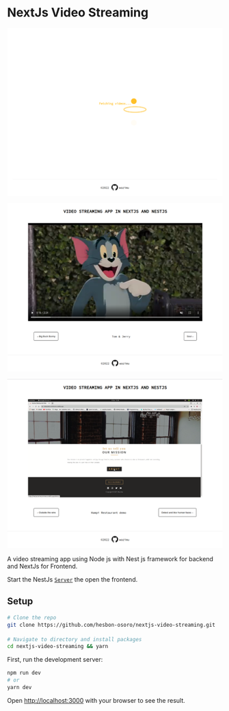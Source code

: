 # NextJs Video Streaming

[![Video](assets/video-stream.png)](https://nextjs-video-streaming.vercel.app/)

[![Tom](assets/video-stream2.png)](https://nextjs-video-streaming.vercel.app/)

[![Restaurant](assets/video-stream1.png)](https://nextjs-video-streaming.vercel.app/)

A video streaming app using Node js with Nest js framework for backend and NextJs for Frontend.

Start the NestJs [`Server`](https://github.com/hesbon-osoro/nestjs-video-streaming) the open the frontend.

## Setup

```bash
# Clone the repo
git clone https://github.com/hesbon-osoro/nextjs-video-streaming.git

# Navigate to directory and install packages
cd nextjs-video-streaming && yarn
```

First, run the development server:

```bash
npm run dev
# or
yarn dev
```

Open [http://localhost:3000](http://localhost:3000) with your browser to see the result.

